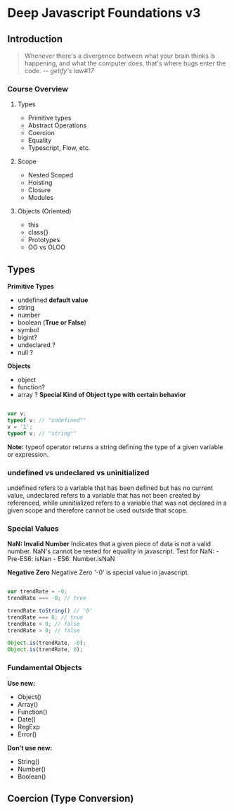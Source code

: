 # Deep Javascript Foundations v3

## Introduction

> Whenever there's a divergence between what your brain thinks is happening, and
what the computer does, that's where bugs enter the code.
<cite>-- getify's law#17

### Course Overview

1. Types
    - Primitive types
    - Abstract Operations
    - Coercion
    - Equality
    - Typescript, Flow, etc.

2. Scope
    - Nested Scoped
    - Hoisting
    - Closure
    - Modules

3. Objects (Oriented)
    - this
    - class{}
    - Prototypes
    - OO vs OLOO

## Types

**Primitive Types**
- undefined **default value**
- string
- number
- boolean (**True or False**)
- symbol
- bigint?
- undeclared ?
- null ?

**Objects**
- object
- function?
- array ? **Special Kind of Object type with certain behavior**

```javascript

var v;
typeof v; // "undefined""
v = '1';
typeof v; // "string""

```

**Note:** typeof operator returns a string defining the type of a given variable
or expression.

### undefined vs undeclared vs uninitialized

undefined refers to a variable that has been defined but has no current value,
undeclared refers to a variable that has not been created by referenced, while
uninitialized refers to a variable that was not declared in a given scope and
therefore cannot be used outside that scope.

### Special Values

**NaN: Invalid Number**
Indicates that a given piece of data is not a valid number. NaN's cannot
be tested for equality in javascript. Test for NaN:
    - Pre-ES6: isNan
    - ES6: Number.isNaN

**Negative Zero**
Negative Zero '-0' is special value in javascript.

```javascript

var trendRate = -0;
trendRate === -0; // true

trendRate.toString() // '0'
trendRate === 0; // true
trendRate < 0; // false
trendRate > 0; // false

Object.is(trendRate, -0);
Object.is(trendRate, 0);

```

### Fundamental Objects

**Use new:**

- Object()
- Array()
- Function()
- Date()
- RegExp
- Error()

**Don't use new:**

- String()
- Number()
- Boolean()

## Coercion (Type Conversion)


